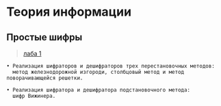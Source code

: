 # Теория информации 

## Простые шифры
> [лаба 1](https://github.com/protasenya02/TI/tree/main/lab%201)
```
• Реализация шифраторов и дешифраторов трех перестановочных методов:
  метод железнодорожной изгороди, столбцовый метод и метод поворачивающейся решетки.
  
• Реализация шифратора и дешифратора подстановочного метода:
  шифр Вижинера.
```

